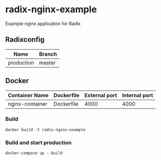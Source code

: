 # radix-nginx-example
Example nginx application for Radix
## Radixconfig

| Name			| Branch		|
|---------------|---------------|
| production	| master		|

## Docker

| Container Name		| Dockerfile	| External port	| Internal port	|
|-----------------------|---------------|---------------|---------------|
| nginx-container   	| Dockerfile	| 4000			| 4000			|

### Build

    docker build -t radix-nginx-example

### Build and start production

    docker-compose up --build
